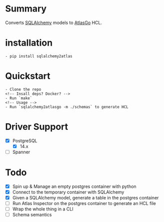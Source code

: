 # Summary
Converts [SQLAlchemy](https://www.sqlalchemy.org/) models to [AtlasGo](https://atlasgo.io/) HCL.
# installation
    - pip install sqlalchemy2atlas
# Quickstart
    - Clone the repo
    <!-- Insall deps? Docker? -->
    - Run `make`
    <!-- Usage -->
    - Run `sqlalchemy2atlasgo -m ./schemas` to generate HCL

# Driver Support
- [x] PostgreSQL
    - [x] 14.x
- [ ] Spanner

# Todo
- [x] Spin up & Manage an empty postgres container with python
- [x] Connect to the temporary container with SQLAlchemy
- [x] Given a SQLAlchemy model, generate a table in the postgres container
- [ ] Run Atlas Inspector on the postgres container to generate an HCL file
- [ ] Wrap the whole thing in a CLI
- [ ] Schema semantics
